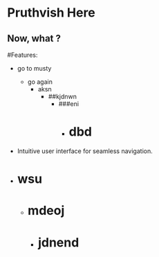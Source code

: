 # Pruthvish Here

## Now, what ?

#Features:
  - go to musty
    - go again
      - aksn
        - ##kjdnwn
          - ###eni
              - # dbd
- Intuitive user interface for seamless navigation.


- # wsu
  - # mdeoj
      - # jdnend
